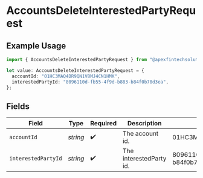 # AccountsDeleteInterestedPartyRequest

## Example Usage

```typescript
import { AccountsDeleteInterestedPartyRequest } from "@apexfintechsolutions/ascend-sdk/models/operations";

let value: AccountsDeleteInterestedPartyRequest = {
  accountId: "01HC3MAQ4DR9QN1V8MJ4CN1HMK",
  interestedPartyId: "8096110d-fb55-4f9d-b883-b84f0b70d3ea",
};
```

## Fields

| Field                                | Type                                 | Required                             | Description                          | Example                              |
| ------------------------------------ | ------------------------------------ | ------------------------------------ | ------------------------------------ | ------------------------------------ |
| `accountId`                          | *string*                             | :heavy_check_mark:                   | The account id.                      | 01HC3MAQ4DR9QN1V8MJ4CN1HMK           |
| `interestedPartyId`                  | *string*                             | :heavy_check_mark:                   | The interestedParty id.              | 8096110d-fb55-4f9d-b883-b84f0b70d3ea |